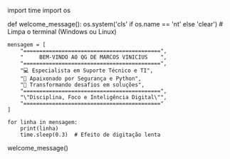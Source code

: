import time
import os

def welcome_message():
    os.system('cls' if os.name == 'nt' else 'clear')  # Limpa o terminal (Windows ou Linux)
    
    mensagem = [
        "===========================================",
        "     BEM-VINDO AO QG DE MARCOS VINICIUS    ",
        "===========================================",
        "💻 Especialista em Suporte Técnico e TI",
        "🔐 Apaixonado por Segurança e Python",
        "🚀 Transformando desafios em soluções",
        "===========================================",
        "\"Disciplina, Foco e Inteligência Digital\"",
        "==========================================="
    ]

    for linha in mensagem:
        print(linha)
        time.sleep(0.3)  # Efeito de digitação lenta

welcome_message()
